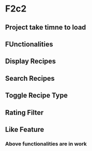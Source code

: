 # F2c2

## Project take timne to load 
 ## FUnctionalities
 ## Display Recipes
 ## Search Recipes
 ## Toggle Recipe Type
 ## Rating Filter
 ## Like Feature 
 ### Above functionalities are in work
